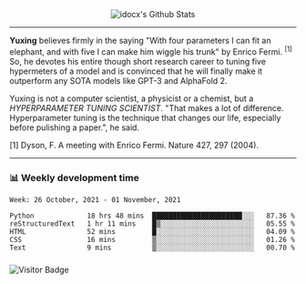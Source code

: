 <div align="center">
    <img align="center" src="https://github-readme-stats.vercel.app/api?username=idocx&show_icons=true&count_private=true&hide_border=true" alt="idocx's Github Stats"></img>
</div>

---

**Yuxing** believes firmly in the saying "With four parameters I can fit an elephant, and with five I can make him wiggle his trunk" by Enrico Fermi. <sup>[1]</sup> So, he devotes his entire though short research career to tuning five hypermeters of a model and is convinced that he will finally make it outperform any SOTA models like GPT-3 and AlphaFold 2.

Yuxing is not a computer scientist, a physicist or a chemist, but a *HYPERPARAMETER TUNING SCIENTIST*. "That makes a lot of difference. Hyperparameter tuning is the technique that changes our life, especially before pulishing a paper.", he said.

[1] Dyson, F. A meeting with Enrico Fermi. Nature 427, 297 (2004).


---

### 📊 Weekly development time
<!--START_SECTION:waka-->
```text
Week: 26 October, 2021 - 01 November, 2021

Python             18 hrs 48 mins  ██████████████████████░░░   87.36 % 
reStructuredText   1 hr 11 mins    █▒░░░░░░░░░░░░░░░░░░░░░░░   05.55 % 
HTML               52 mins         █░░░░░░░░░░░░░░░░░░░░░░░░   04.09 % 
CSS                16 mins         ▒░░░░░░░░░░░░░░░░░░░░░░░░   01.26 % 
Text               9 mins          ▒░░░░░░░░░░░░░░░░░░░░░░░░   00.70 % 
```
<!--END_SECTION:waka-->

### 

![Visitor Badge](https://visitor-badge.laobi.icu/badge?page_id=idocx.idocx)